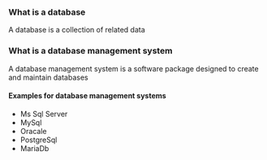 ### What is a database

A database is a collection of related data

### What is a database management system

A database management system is a software package designed to create and maintain databases

#### Examples for database management systems

- Ms Sql Server
- MySql
- Oracale
- PostgreSql
- MariaDb
  